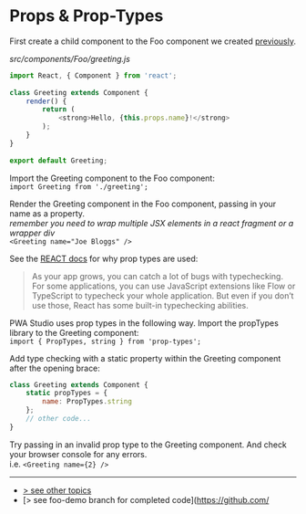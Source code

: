 # Props & Prop-Types
First create a child component to the Foo component we created [previously].

_src/components/Foo/greeting.js_
```javascript
import React, { Component } from 'react';
 
class Greeting extends Component {
    render() {
        return (
            <strong>Hello, {this.props.name}!</strong>
        );
    }
}
 
export default Greeting;
```

Import the Greeting component to the Foo component:   
`import Greeting from './greeting';`

Render the Greeting component in the Foo component, passing in your name as a property.    
_remember you need to wrap multiple JSX elements in a react fragment or a wrapper div_    
`<Greeting name="Joe Bloggs" />`

See the [REACT docs] for why prop types are used:   

> As your app grows, you can catch a lot of bugs with typechecking. For some applications, you can use JavaScript extensions like Flow or TypeScript to typecheck your whole application. But even if you don’t use those, React has some built-in typechecking abilities.

PWA Studio uses prop types in the following way. Import the propTypes library to the Greeting component:   
`import { PropTypes, string } from 'prop-types';`

Add type checking with a static property within the Greeting component after the opening brace:
```javascript
class Greeting extends Component {
    static propTypes = {
        name: PropTypes.string
    };
    // other code...
}
```

Try passing in an invalid prop type to the Greeting component. And check your browser console for any errors.    
i.e. `<Greeting name={2} />`

---
- [> see other topics](../../README.md#Topics)
- [> see foo-demo branch for completed code](https://github.com/

[previously]: ../add-a-static-route/index.md
[REACT docs]: https://reactjs.org/docs/typechecking-with-proptypes.html